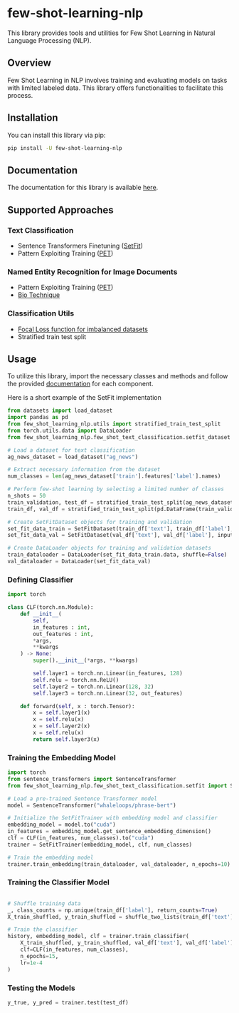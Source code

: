 # few-shot-learning-nlp

This library provides tools and utilities for Few Shot Learning in Natural Language Processing (NLP).

## Overview

Few Shot Learning in NLP involves training and evaluating models on tasks with limited labeled data. This library offers functionalities to facilitate this process.

## Installation

You can install this library via pip:

```bash
pip install -U few-shot-learning-nlp
```

## Documentation

The documentation for this library is available [here](https://peulsilva.github.io/few-shot-learning-nlp/).

## Supported Approaches

### Text Classification
- Sentence Transformers Finetuning ([SetFit](https://arxiv.org/abs/2209.11055))
- Pattern Exploiting Training ([PET](https://arxiv.org/abs/2001.07676))

### Named Entity Recognition for Image Documents
- Pattern Exploiting Training ([PET](https://arxiv.org/abs/2001.07676))
- [Bio Technique](https://arxiv.org/abs/2305.04928)

### Classification Utils
- [Focal Loss function for imbalanced datasets](https://arxiv.org/abs/1708.02002)
- Stratified train test split

## Usage

To utilize this library, import the necessary classes and methods and follow the provided [documentation](https://peulsilva.github.io/few-shot-learning-nlp/) for each component.

Here is a short example of the SetFit implementation


```python
from datasets import load_dataset
import pandas as pd
from few_shot_learning_nlp.utils import stratified_train_test_split
from torch.utils.data import DataLoader
from few_shot_learning_nlp.few_shot_text_classification.setfit_dataset import SetFitDataset

# Load a dataset for text classification
ag_news_dataset = load_dataset("ag_news")

# Extract necessary information from the dataset
num_classes = len(ag_news_dataset['train'].features['label'].names)

# Perform few-shot learning by selecting a limited number of classes
n_shots = 50
train_validation, test_df = stratified_train_test_split(ag_news_dataset['train'], num_shots_per_class=n_shots)
train_df, val_df = stratified_train_test_split(pd.DataFrame(train_validation), num_shots_per_class=30)

# Create SetFitDataset objects for training and validation
set_fit_data_train = SetFitDataset(train_df['text'], train_df['label'], input_example_format=True)
set_fit_data_val = SetFitDataset(val_df['text'], val_df['label'], input_example_format=False)

# Create DataLoader objects for training and validation datasets
train_dataloader = DataLoader(set_fit_data_train.data, shuffle=False)
val_dataloader = DataLoader(set_fit_data_val)
```

### Defining Classifier

```python
import torch

class CLF(torch.nn.Module):
    def __init__(
        self,
        in_features : int,
        out_features : int, 
        *args, 
        **kwargs
    ) -> None:
        super().__init__(*args, **kwargs)

        self.layer1 = torch.nn.Linear(in_features, 128)
        self.relu = torch.nn.ReLU()
        self.layer2 = torch.nn.Linear(128, 32)
        self.layer3 = torch.nn.Linear(32, out_features)

    def forward(self, x : torch.Tensor):
        x = self.layer1(x)
        x = self.relu(x)
        x = self.layer2(x)
        x = self.relu(x)
        return self.layer3(x)
```

### Training the Embedding Model <a name="training-the-embedding-model"></a>

```python
import torch
from sentence_transformers import SentenceTransformer
from few_shot_learning_nlp.few_shot_text_classification.setfit import SetFitTrainer

# Load a pre-trained Sentence Transformer model
model = SentenceTransformer("whaleloops/phrase-bert")

# Initialize the SetFitTrainer with embedding model and classifier
embedding_model = model.to("cuda")
in_features = embedding_model.get_sentence_embedding_dimension()
clf = CLF(in_features, num_classes).to("cuda")
trainer = SetFitTrainer(embedding_model, clf, num_classes)

# Train the embedding model
trainer.train_embedding(train_dataloader, val_dataloader, n_epochs=10)
```

### Training the Classifier Model <a name="training-the-classifier-model"></a>

```python

# Shuffle training data
_, class_counts = np.unique(train_df['label'], return_counts=True)
X_train_shuffled, y_train_shuffled = shuffle_two_lists(train_df['text'], train_df['label'])

# Train the classifier
history, embedding_model, clf = trainer.train_classifier(
    X_train_shuffled, y_train_shuffled, val_df['text'], val_df['label'],
    clf=CLF(in_features, num_classes),
    n_epochs=15,
    lr=1e-4
)
```

### Testing the Models <a name="testing-the-models"></a>

```python
y_true, y_pred = trainer.test(test_df)
```


